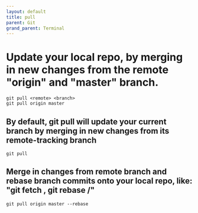 ```yaml
---
layout: default
title: pull 
parent: Git
grand_parent: Terminal
---
```

 
# Update your local repo, by merging in new changes from the remote "origin" and "master" branch.

```
git pull <remote> <branch>
git pull origin master
```

## By default, git pull will update your current branch by merging in new changes from its remote-tracking branch

```
git pull
```

## Merge in changes from remote branch and rebase branch commits onto your local repo, like: "git fetch <remote> <branch>, git rebase <remote>/<branch>"

```
git pull origin master --rebase
```